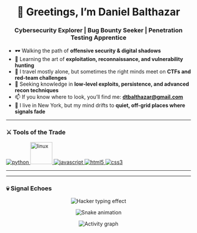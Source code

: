<h1 align="center">👾 Greetings, I’m Daniel Balthazar</h1>
<h3 align="center">Cybersecurity Explorer | Bug Bounty Seeker | Penetration Testing Apprentice</h3>

- 🕶️ Walking the path of **offensive security & digital shadows**  
- 📡 Learning the art of **exploitation, reconnaissance, and vulnerability hunting**  
- 🧭 I travel mostly alone, but sometimes the right minds meet on **CTFs and red-team challenges**  
- 🔐 Seeking knowledge in **low-level exploits, persistence, and advanced recon techniques**  
- 📫 If you know where to look, you’ll find me: **dtbalthazar@gmail.com**  
- 🌌 I live in New York, but my mind drifts to **quiet, off-grid places where signals fade**  

---

<h3 align="left">⚔️ Tools of the Trade</h3>
<p align="left"> 
  <!-- Python -->
  <a href="https://www.python.org" target="_blank" rel="noreferrer"> 
    <img src="https://img.shields.io/badge/Python-⚡-black?style=for-the-badge&logo=python&logoColor=yellow" alt="python"/> 
  </a> 

  <!-- Linux (animated hacker penguin) -->
  <a href="https://www.linux.org/" target="_blank" rel="noreferrer"> 
    <img src="https://media.giphy.com/media/IdyAQJVN2kVPNUrojM/giphy.gif" alt="linux" width="60" height="60"/> 
  </a> 

  <!-- JavaScript -->
  <a href="https://developer.mozilla.org/en-US/docs/Web/JavaScript" target="_blank" rel="noreferrer"> 
    <img src="https://img.shields.io/badge/JavaScript-☣️-black?style=for-the-badge&logo=javascript&logoColor=green" alt="javascript"/> 
  </a> 

  <!-- HTML -->
  <a href="https://www.w3.org/html/" target="_blank" rel="noreferrer"> 
    <img src="https://img.shields.io/badge/HTML5-🔥-black?style=for-the-badge&logo=html5&logoColor=red" alt="html5"/> 
  </a> 

  <!-- CSS -->
  <a href="https://www.w3schools.com/css/" target="_blank" rel="noreferrer"> 
    <img src="https://img.shields.io/badge/CSS3-🧬-black?style=for-the-badge&logo=css3&logoColor=cyan" alt="css3"/> 
  </a> 
</p>

---

---

<h3 align="left">💀 Signal Echoes</h3>
<p align="center">
  <!-- Typing effect banner -->
  <img src="https://readme-typing-svg.demolab.com?font=Fira+Code&size=24&duration=3000&pause=1000&color=00FF00&center=true&vCenter=true&width=435&lines=Access+Granted...;Scanning+Target...;Exploits+Deployed...;Persistence+Achieved." alt="Hacker typing effect" />
</p>

<p align="center">
  <!-- GitHub contribution snake -->
  <img src="https://raw.githubusercontent.com/tru-salomon/snake-dark.svg" alt="Snake animation" />
</p>

<p align="center">
  <!-- Hacker-style activity graph -->
  <img src="https://github-readme-activity-graph.vercel.app/graph?username=tru-salomon&theme=chartreuse-dark&hide_border=true" alt="Activity graph"/>
</p>
